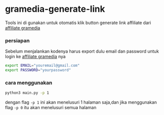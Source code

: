 # gramedia-generate-link
Tools ini di gunakan untuk otomatis klik button generate link affiliate dari [affiliate gramedia](https://aff.gramedia.com/s/MrHMDcJDbt)

### persiapan
Sebelum menjalankan kodenya harus export dulu email dan password untuk login ke [affiliate gramedia](https://aff.gramedia.com/s/MrHMDcJDbt) nya

```bash
export EMAIL="youremail@gmail.com"
export PASSWORD="yourpassword"
```

### cara menggunakan

```bash
python3 main.py -p 1
```

dengan flag `-p 1` ini akan menelusuri 1 halaman saja,dan jika menggunakan flag `-p 0` itu akan menelusuri semua halaman


